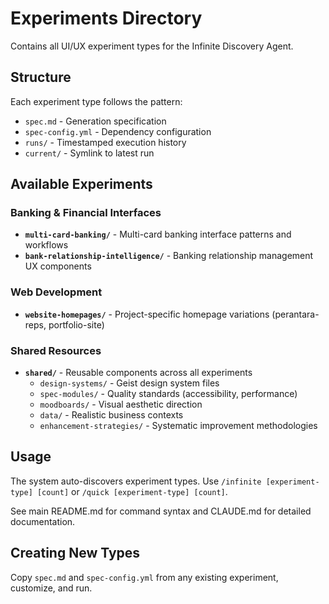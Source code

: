 # Experiments Directory

Contains all UI/UX experiment types for the Infinite Discovery Agent.

## Structure

Each experiment type follows the pattern:
- `spec.md` - Generation specification
- `spec-config.yml` - Dependency configuration  
- `runs/` - Timestamped execution history
- `current/` - Symlink to latest run

## Available Experiments

### Banking & Financial Interfaces
- **`multi-card-banking/`** - Multi-card banking interface patterns and workflows
- **`bank-relationship-intelligence/`** - Banking relationship management UX components

### Web Development
- **`website-homepages/`** - Project-specific homepage variations (perantara-reps, portfolio-site)

### Shared Resources
- **`shared/`** - Reusable components across all experiments
  - `design-systems/` - Geist design system files
  - `spec-modules/` - Quality standards (accessibility, performance)
  - `moodboards/` - Visual aesthetic direction
  - `data/` - Realistic business contexts
  - `enhancement-strategies/` - Systematic improvement methodologies

## Usage

The system auto-discovers experiment types. Use `/infinite [experiment-type] [count]` or `/quick [experiment-type] [count]`.

See main README.md for command syntax and CLAUDE.md for detailed documentation.

## Creating New Types

Copy `spec.md` and `spec-config.yml` from any existing experiment, customize, and run.